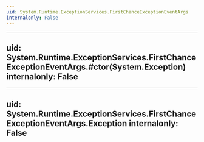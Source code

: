 ```yaml
---
uid: System.Runtime.ExceptionServices.FirstChanceExceptionEventArgs
internalonly: False
---
```


---
uid: System.Runtime.ExceptionServices.FirstChanceExceptionEventArgs.#ctor(System.Exception)
internalonly: False
---

---
uid: System.Runtime.ExceptionServices.FirstChanceExceptionEventArgs.Exception
internalonly: False
---
